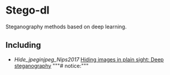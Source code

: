 # Stego-dl
Steganography methods based on deep learning.
## Including
+ *Hide_jpeginjpeg_Nips2017*  [Hiding images in plain sight: Deep steganography](https://proceedings.neurips.cc/paper/2017/file/838e8afb1ca34354ac209f53d90c3a43-Paper.pdf)   """# notice:"""
